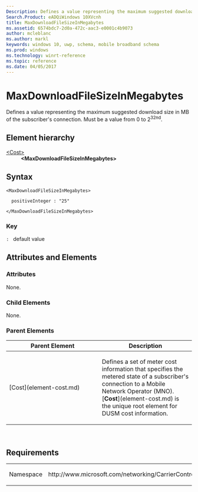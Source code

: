```yaml
---
Description: Defines a value representing the maximum suggested download size in MB of the subscriber's connection.
Search.Product: eADQiWindows 10XVcnh
title: MaxDownloadFileSizeInMegabytes
ms.assetid: 6574bdc7-2d0a-472c-aac3-e0001c4b9073
author: mcleblanc
ms.author: markl
keywords: windows 10, uwp, schema, mobile broadband schema
ms.prod: windows
ms.technology: winrt-reference
ms.topic: reference
ms.date: 04/05/2017
---
```


# MaxDownloadFileSizeInMegabytes


Defines a value representing the maximum suggested download size in MB of the subscriber's connection. Must be a value from 0 to 2<sup>32nd</sup>.

## Element hierarchy

<dl>
<dt><a href="element-cost.md">&lt;Cost&gt;</a></dt>
<dd><b>&lt;MaxDownloadFileSizeInMegabytes&gt;</b></dd>
</dl>

## Syntax

``` syntax
<MaxDownloadFileSizeInMegabytes>

  positiveInteger : "25"

</MaxDownloadFileSizeInMegabytes>
```

### Key

`:`   default value
## Attributes and Elements


### Attributes

None.

### Child Elements

None.

### Parent Elements

<table>
<colgroup>
<col width="50%" />
<col width="50%" />
</colgroup>
<thead>
<tr class="header">
<th>Parent Element</th>
<th>Description</th>
</tr>
</thead>
<tbody>
<tr class="odd">
<td>[Cost](element-cost.md)</td>
<td><p>Defines a set of meter cost information that specifies the metered state of a subscriber's connection to a Mobile Network Operator (MNO). [<strong>Cost</strong>](element-cost.md) is the unique root element for DUSM cost information.</p></td>
</tr>
</tbody>
</table>

 

## Requirements

<table>
<colgroup>
<col width="50%" />
<col width="50%" />
</colgroup>
<tbody>
<tr class="odd">
<td><p>Namespace</p></td>
<td><p>http://www.microsoft.com/networking/CarrierControl/DUSM/v1</p></td>
</tr>
</tbody>
</table>

 

 



